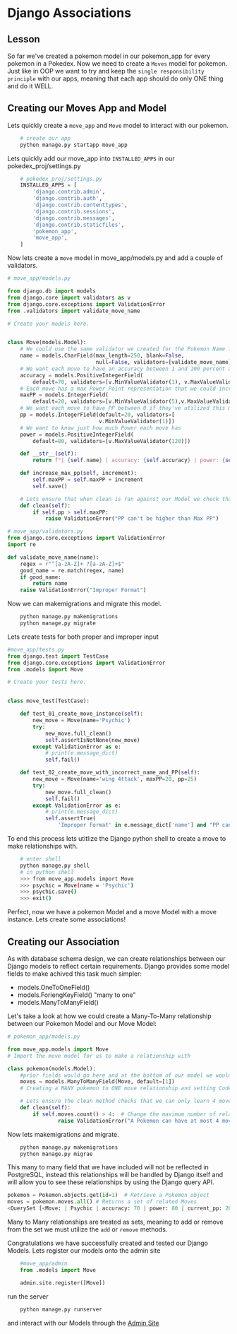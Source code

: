 # Django Associations

## Lesson

So far we've created a pokemon model in our pokemon_app for every pokemon in a Pokedex. Now we need to create a `Moves` model for pokemon. Just like in OOP we want to try and keep the `single responsibility principle` with our apps, meaning that each app should do only ONE thing and do it WELL.

## Creating our Moves App and Model

Lets quickly create a `move_app` and `Move` model to interact with our pokemon.

```bash
	# create our app
	python manage.py startapp move_app
```

Lets quickly add our move_app into `INSTALLED_APPS` in our pokedex_proj/settings.py

```python
	# pokedex_proj/settings.py
	INSTALLED_APPS = [
		'django.contrib.admin',
		'django.contrib.auth',
		'django.contrib.contenttypes',
		'django.contrib.sessions',
		'django.contrib.messages',
		'django.contrib.staticfiles',
		'pokemon_app',
		'move_app',
	]
```
Now lets create a `move` model in move_app/models.py and add a couple of validators.

```python
# move_app/models.py

from django.db import models
from django.core import validators as v
from django.core.exceptions import ValidationError
from .validators import validate_move_name

# Create your models here.


class Move(models.Model):
    # We could use the same validator we created for the Pokemon Name for our Moves Name
    name = models.CharField(max_length=250, blank=False,
                            null=False, validators=[validate_move_name])
    # We want each move to have an accuracy between 1 and 100 percent and we will give it a default of 70%
    accuracy = models.PositiveIntegerField(
        default=70, validators=[v.MinValueValidator(1), v.MaxValueValidator(100)])
    # Each move has a max Power Point representation that we could increase with special items
    maxPP = models.IntegerField(
        default=20, validators=[v.MinValueValidator(5),v.MaxValueValidator(30)])
    # We want each move to have PP between 0 if they've utilized this move too much and 30 depending on it's max capability
    pp = models.IntegerField(default=20, validators=[
                             v.MinValueValidator(1)])
    # We want to know just how much Power each move has
    power = models.PositiveIntegerField(
        default=80, validators=[v.MaxValueValidator(120)])

    def __str__(self):
        return f"| {self.name} | accuracy: {self.accuracy} | power: {self.power} | current_pp: {self.pp}/{self.maxPP} |"

    def increase_max_pp(self, increment):
        self.maxPP = self.maxPP + increment
        self.save()

    # Lets ensure that when clean is ran against our Model we check that PP is not greater than Max PP
    def clean(self):
        if self.pp > self.maxPP:
            raise ValidationError("PP can't be higher than Max PP")

# move_app/validators.py
from django.core.exceptions import ValidationError
import re

def validate_move_name(name):
    regex = r"^[a-zA-Z]+ ?[a-zA-Z]+$"
    good_name = re.match(regex, name)
    if good_name:
        return name
    raise ValidationError("Improper Format")
```

Now we can makemigrations and migrate this model.

```bash
	python manage.py makemigrations
	python manage.py migrate
```

Lets create tests for both proper and improper input

```python
#move_app/tests.py
from django.test import TestCase
from django.core.exceptions import ValidationError
from .models import Move

# Create your tests here.


class move_test(TestCase):

    def test_01_create_move_instance(self):
        new_move = Move(name='Psychic')
        try:
            new_move.full_clean()
            self.assertIsNotNone(new_move)
        except ValidationError as e:
            # print(e.message_dict)
            self.fail()

    def test_02_create_move_with_incorrect_name_and_PP(self):
        new_move = Move(name='wing 4ttack', maxPP=20, pp=25)
        try:
            new_move.full_clean()
            self.fail()
        except ValidationError as e:
            # print(e.message_dict)
            self.assertTrue(
                'Improper Format' in e.message_dict['name'] and "PP can't be higher than Max PP" in e.message_dict['__all__'])
```

To end this process lets utitlize the Django python shell to create a move to make relationships with.

```bash
	# enter shell
	python manage.py shell
	# in python shell
	>>> from move_app.models import Move
	>>> psychic = Move(name = 'Psychic')
	>>> psychic.save()
	>>> exit()
```

Perfect, now we have a pokemon Model and a move Model with a move instance. Lets create some associations!

## Creating our Association

As with database schema design, we can create relationships between our Django models to reflect certain requirements. Django provides some model fields to make achived this task much simpler:

- models.OneToOneField()
- models.ForiengKeyField() "many to one"
- models.ManyToManyField()

Let's take a look at how we could create a Many-To-Many relationship between our Pokemon Model and our Move Model:

```python
# pokemon_app/models.py

from move_app.models import Move
# Import the move model for us to make a relationship with

class pokemon(models.Model):
	#prior fields would go here and at the bottom of our model we would add any and all associations
	moves = models.ManyToManyField(Move, default=[1])
	# Creating a MANY pokemon to ONE move relationship and setting Code Platoon as the default value

	# Lets ensure the clean method checks that we can only learn 4 moves
	def clean(self):
        if self.moves.count() > 4:  # Change the maximum number of relationships as needed
                raise ValidationError("A Pokemon can have at most 4 moves.")
```

Now lets makemigrations and migrate.

```bash
	python manage.py makemigrations
	python manage.py migrae
```
This many to many field that we have included will not be reflected in PostgreSQL, instead this relationships will be handled by Django itself and will allow you to see these relationships by using the Django query API. 

```python
pokemon = Pokemon.objects.get(id=1)  # Retrieve a Pokemon object
moves = pokemon.moves.all() # Returns a set of related Moves
<QuerySet [<Move: | Psychic | accuracy: 70 | power: 80 | current_pp: 20/20 |>]>
```
Many to Many relationships are treated as sets, meaning to add or remove from the set we must utilize the `add` or `remove` methods.

Congratulations we have successfully  created and tested our Django Models. Lets register our models onto the admin site

```python
	#move_app/admin
	from .models import Move

	admin.site.register([Move])
```
run the server

```python
	python manage.py runserver
```
and interact with our Models through the [Admin Site](http://localhost:800/admin)


